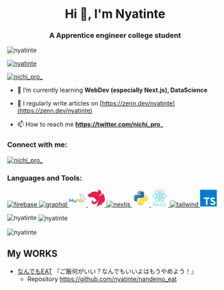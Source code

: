<h1 align="center">Hi 👋, I'm Nyatinte</h1>
<h3 align="center">A Apprentice engineer college student</h3>

<p align="left"> <img src="https://komarev.com/ghpvc/?username=nyatinte&label=Profile%20views&color=0e75b6&style=flat" alt="nyatinte" /> </p>

<p align="left"> <a href="https://github.com/ryo-ma/github-profile-trophy"><img src="https://github-profile-trophy.vercel.app/?username=nyatinte" alt="nyatinte" /></a> </p>

<p align="left"> <a href="https://twitter.com/nichi_pro_" target="blank"><img src="https://img.shields.io/twitter/follow/nichi_pro_?logo=twitter&style=for-the-badge" alt="nichi_pro_" /></a> </p>

- 🌱 I’m currently learning **WebDev (especially Next.js), DataScience**

- 📝 I regularly write articles on [https://zenn.dev/nyatinte](https://zenn.dev/nyatinte)

- 📫 How to reach me **https://twitter.com/nichi_pro_**

<h3 align="left">Connect with me:</h3>
<p align="left">
<a href="https://twitter.com/nichi_pro_" target="blank"><img align="center" src="https://raw.githubusercontent.com/rahuldkjain/github-profile-readme-generator/master/src/images/icons/Social/twitter.svg" alt="nichi_pro_" height="30" width="40" /></a>
</p>

<h3 align="left">Languages and Tools:</h3>
<p align="left"> <a href="https://firebase.google.com/" target="_blank" rel="noreferrer"> <img src="https://www.vectorlogo.zone/logos/firebase/firebase-icon.svg" alt="firebase" width="40" height="40"/> </a> <a href="https://graphql.org" target="_blank" rel="noreferrer"> <img src="https://www.vectorlogo.zone/logos/graphql/graphql-icon.svg" alt="graphql" width="40" height="40"/> </a> <a href="https://www.mysql.com/" target="_blank" rel="noreferrer"> <img src="https://raw.githubusercontent.com/devicons/devicon/master/icons/mysql/mysql-original-wordmark.svg" alt="mysql" width="40" height="40"/> </a> <a href="https://nestjs.com/" target="_blank" rel="noreferrer"> <img src="https://raw.githubusercontent.com/devicons/devicon/master/icons/nestjs/nestjs-plain.svg" alt="nestjs" width="40" height="40"/> </a> <a href="https://nextjs.org/" target="_blank" rel="noreferrer"> <img src="https://cdn.worldvectorlogo.com/logos/nextjs-2.svg" alt="nextjs" width="40" height="40"/> </a> <a href="https://www.python.org" target="_blank" rel="noreferrer"> <img src="https://raw.githubusercontent.com/devicons/devicon/master/icons/python/python-original.svg" alt="python" width="40" height="40"/> </a> <a href="https://reactjs.org/" target="_blank" rel="noreferrer"> <img src="https://raw.githubusercontent.com/devicons/devicon/master/icons/react/react-original-wordmark.svg" alt="react" width="40" height="40"/> </a> <a href="https://tailwindcss.com/" target="_blank" rel="noreferrer"> <img src="https://www.vectorlogo.zone/logos/tailwindcss/tailwindcss-icon.svg" alt="tailwind" width="40" height="40"/> </a> <a href="https://www.typescriptlang.org/" target="_blank" rel="noreferrer"> <img src="https://raw.githubusercontent.com/devicons/devicon/master/icons/typescript/typescript-original.svg" alt="typescript" width="40" height="40"/> </a> </p>

<p><img align="left" src="https://github-readme-stats.vercel.app/api/top-langs?username=nyatinte&show_icons=true&locale=en&layout=compact" alt="nyatinte" /></p>

<p>&nbsp;<img align="center" src="https://github-readme-stats.vercel.app/api?username=nyatinte&show_icons=true&locale=en" alt="nyatinte" /></p>

<p><img align="center" src="https://github-readme-streak-stats.herokuapp.com/?user=nyatinte&" alt="nyatinte" /></p>

## My WORKS
- [なんでもEAT](https://nandemo-eat.vercel.app/) 『ご飯何がいい？なんでもいいよはもうやめよう！』
  - Repository https://github.com/nyatinte/nandemo_eat
